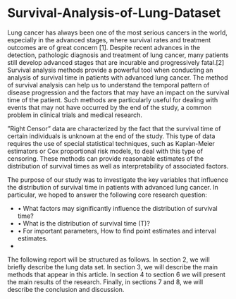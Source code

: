 # Survival-Analysis-of-Lung-Dataset

Lung cancer has always been one of the most serious cancers in the world, especially in the advanced stages, where survival rates and treatment outcomes are of great concern [1]. Despite recent advances in the detection, pathologic diagnosis and treatment of lung cancer, many patients still develop advanced stages that are incurable and progressively fatal.[2]
Survival analysis methods provide a powerful tool when conducting an analysis of survival time in patients with advanced lung cancer. The method of survival analysis can help us to understand the temporal pattern of disease progression and the factors that may have an impact on the survival time of the patient. Such methods are particularly useful for dealing with events that may not have occurred by the end of the study, a common problem in clinical trials and medical research.

”Right Censor” data are characterized by the fact that the survival time of certain individuals is unknown at the end of the study. This type of data requires the use of special statistical techniques, such as Kaplan-Meier estimators or Cox proportional risk models, to deal with this type of censoring. These methods can provide reasonable estimates of the distribution of survival times as well as interpretability of associated factors.

The purpose of our study was to investigate the key variables that influence the distribution of survival time in patients with advanced lung cancer. In particular, we hoped to answer the following core research question:

- • What factors may significantly influence the distribution of survival time?
- • What is the distribution of survival time (T)?
- • For important parameters, How to find point estimates and interval estimates.
- 
The following report will be structured as follows. In section 2, we will briefly describe the lung data set. In section 3, we will describe the main methods that appear in this article. In section 4 to section 6 we will present the main results of the research. Finally, in sections 7 and 8, we will describe the conclusion and discussion.
